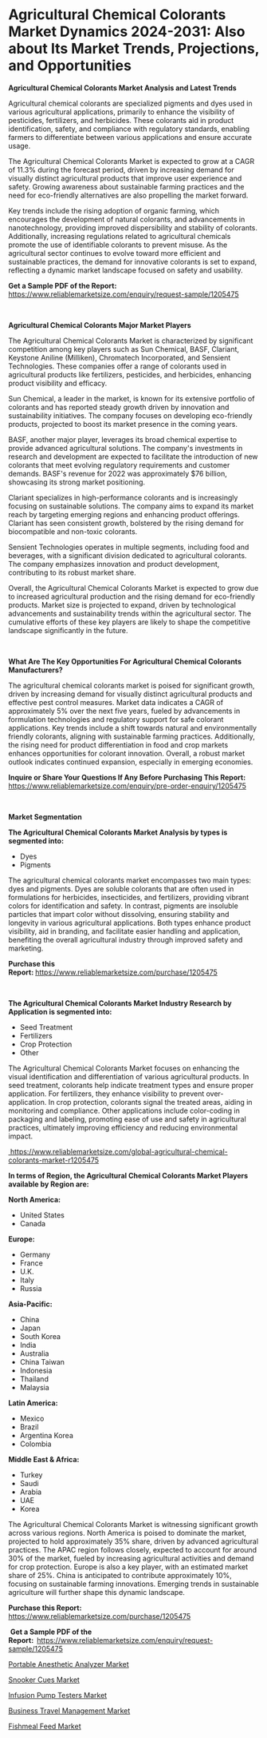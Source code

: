 <p><h1>Agricultural Chemical Colorants Market Dynamics 2024-2031: Also about Its Market Trends, Projections, and Opportunities</h1></p><p><strong>Agricultural Chemical Colorants Market Analysis and Latest Trends</strong></p>
<p><p>Agricultural chemical colorants are specialized pigments and dyes used in various agricultural applications, primarily to enhance the visibility of pesticides, fertilizers, and herbicides. These colorants aid in product identification, safety, and compliance with regulatory standards, enabling farmers to differentiate between various applications and ensure accurate usage.</p><p>The Agricultural Chemical Colorants Market is expected to grow at a CAGR of 11.3% during the forecast period, driven by increasing demand for visually distinct agricultural products that improve user experience and safety. Growing awareness about sustainable farming practices and the need for eco-friendly alternatives are also propelling the market forward. </p><p>Key trends include the rising adoption of organic farming, which encourages the development of natural colorants, and advancements in nanotechnology, providing improved dispersibility and stability of colorants. Additionally, increasing regulations related to agricultural chemicals promote the use of identifiable colorants to prevent misuse. As the agricultural sector continues to evolve toward more efficient and sustainable practices, the demand for innovative colorants is set to expand, reflecting a dynamic market landscape focused on safety and usability.</p></p>
<p><strong>Get a Sample PDF of the Report:&nbsp;</strong> <a href="https://www.reliablemarketsize.com/enquiry/request-sample/1205475?utm_campaign=1732&utm_medium=2&utm_source=Github&utm_content=ia&utm_term=16102024&utm_id=agricultural-chemical-colorants">https://www.reliablemarketsize.com/enquiry/request-sample/1205475</a></p>
<p>&nbsp;</p>
<p><strong>Agricultural Chemical Colorants Major Market Players</strong></p>
<p><p>The Agricultural Chemical Colorants Market is characterized by significant competition among key players such as Sun Chemical, BASF, Clariant, Keystone Aniline (Milliken), Chromatech Incorporated, and Sensient Technologies. These companies offer a range of colorants used in agricultural products like fertilizers, pesticides, and herbicides, enhancing product visibility and efficacy.</p><p>Sun Chemical, a leader in the market, is known for its extensive portfolio of colorants and has reported steady growth driven by innovation and sustainability initiatives. The company focuses on developing eco-friendly products, projected to boost its market presence in the coming years.</p><p>BASF, another major player, leverages its broad chemical expertise to provide advanced agricultural solutions. The company's investments in research and development are expected to facilitate the introduction of new colorants that meet evolving regulatory requirements and customer demands. BASF's revenue for 2022 was approximately $76 billion, showcasing its strong market positioning.</p><p>Clariant specializes in high-performance colorants and is increasingly focusing on sustainable solutions. The company aims to expand its market reach by targeting emerging regions and enhancing product offerings. Clariant has seen consistent growth, bolstered by the rising demand for biocompatible and non-toxic colorants.</p><p>Sensient Technologies operates in multiple segments, including food and beverages, with a significant division dedicated to agricultural colorants. The company emphasizes innovation and product development, contributing to its robust market share.</p><p>Overall, the Agricultural Chemical Colorants Market is expected to grow due to increased agricultural production and the rising demand for eco-friendly products. Market size is projected to expand, driven by technological advancements and sustainability trends within the agricultural sector. The cumulative efforts of these key players are likely to shape the competitive landscape significantly in the future.</p></p>
<p>&nbsp;</p>
<p><strong>What Are The Key Opportunities For Agricultural Chemical Colorants Manufacturers?</strong></p>
<p><p>The agricultural chemical colorants market is poised for significant growth, driven by increasing demand for visually distinct agricultural products and effective pest control measures. Market data indicates a CAGR of approximately 5% over the next five years, fueled by advancements in formulation technologies and regulatory support for safe colorant applications. Key trends include a shift towards natural and environmentally friendly colorants, aligning with sustainable farming practices. Additionally, the rising need for product differentiation in food and crop markets enhances opportunities for colorant innovation. Overall, a robust market outlook indicates continued expansion, especially in emerging economies.</p></p>
<p><strong>Inquire or Share Your Questions If Any Before Purchasing This Report:</strong> <a href="https://www.reliablemarketsize.com/enquiry/pre-order-enquiry/1205475?utm_campaign=1732&utm_medium=2&utm_source=Github&utm_content=ia&utm_term=16102024&utm_id=agricultural-chemical-colorants">https://www.reliablemarketsize.com/enquiry/pre-order-enquiry/1205475</a></p>
<p>&nbsp;</p>
<p><strong>Market Segmentation</strong></p>
<p><strong>The Agricultural Chemical Colorants Market Analysis by types is segmented into:</strong></p>
<p><ul><li>Dyes</li><li>Pigments</li></ul></p>
<p><p>The agricultural chemical colorants market encompasses two main types: dyes and pigments. Dyes are soluble colorants that are often used in formulations for herbicides, insecticides, and fertilizers, providing vibrant colors for identification and safety. In contrast, pigments are insoluble particles that impart color without dissolving, ensuring stability and longevity in various agricultural applications. Both types enhance product visibility, aid in branding, and facilitate easier handling and application, benefiting the overall agricultural industry through improved safety and marketing.</p></p>
<p><strong>Purchase this Report:&nbsp;</strong><a href="https://www.reliablemarketsize.com/purchase/1205475?utm_campaign=1732&utm_medium=2&utm_source=Github&utm_content=ia&utm_term=16102024&utm_id=agricultural-chemical-colorants">https://www.reliablemarketsize.com/purchase/1205475</a></p>
<p>&nbsp;</p>
<p><strong>The Agricultural Chemical Colorants Market Industry Research by Application is segmented into:</strong></p>
<p><ul><li>Seed Treatment</li><li>Fertilizers</li><li>Crop Protection</li><li>Other</li></ul></p>
<p><p>The Agricultural Chemical Colorants Market focuses on enhancing the visual identification and differentiation of various agricultural products. In seed treatment, colorants help indicate treatment types and ensure proper application. For fertilizers, they enhance visibility to prevent over-application. In crop protection, colorants signal the treated areas, aiding in monitoring and compliance. Other applications include color-coding in packaging and labeling, promoting ease of use and safety in agricultural practices, ultimately improving efficiency and reducing environmental impact.</p></p>
<p><a href="https://www.reliablemarketsize.com/global-agricultural-chemical-colorants-market-r1205475?utm_campaign=1732&utm_medium=2&utm_source=Github&utm_content=ia&utm_term=16102024&utm_id=agricultural-chemical-colorants">&nbsp;https://www.reliablemarketsize.com/global-agricultural-chemical-colorants-market-r1205475</a></p>
<p><strong>In terms of Region, the Agricultural Chemical Colorants Market Players available by Region are:</strong></p>
<p>
    <p> <strong> North America: </strong>
        <ul>
            <li>United States</li>
            <li>Canada</li>
        </ul>
        </p> 
    <p> <strong> Europe: </strong>
        <ul>
            <li>Germany</li>
            <li>France</li>
            <li>U.K.</li>
            <li>Italy</li>
            <li>Russia</li>
        </ul>
        </p> 
    <p> <strong> Asia-Pacific: </strong>
        <ul>
            <li>China</li>
            <li>Japan</li>
            <li>South Korea</li>
            <li>India</li>
            <li>Australia</li>
            <li>China Taiwan</li>
            <li>Indonesia</li>
            <li>Thailand</li>
            <li>Malaysia</li>
        </ul>
        </p> 
    <p> <strong> Latin America: </strong>
        <ul>
            <li>Mexico</li>
            <li>Brazil</li>
            <li>Argentina Korea</li>
            <li>Colombia</li>
        </ul>
        </p> 
    <p> <strong> Middle East & Africa: </strong>
        <ul>
            <li>Turkey</li>
            <li>Saudi</li>
            <li>Arabia</li>
            <li>UAE</li>
            <li>Korea</li>
        </ul>
    </p>
    </p>
<p><p>The Agricultural Chemical Colorants Market is witnessing significant growth across various regions. North America is poised to dominate the market, projected to hold approximately 35% share, driven by advanced agricultural practices. The APAC region follows closely, expected to account for around 30% of the market, fueled by increasing agricultural activities and demand for crop protection. Europe is also a key player, with an estimated market share of 25%. China is anticipated to contribute approximately 10%, focusing on sustainable farming innovations. Emerging trends in sustainable agriculture will further shape this dynamic landscape.</p></p>
<p><strong>Purchase this Report: </strong><a href="https://www.reliablemarketsize.com/purchase/1205475?utm_campaign=1732&utm_medium=2&utm_source=Github&utm_content=ia&utm_term=16102024&utm_id=agricultural-chemical-colorants">https://www.reliablemarketsize.com/purchase/1205475</a></p>
<p>&nbsp;<strong>Get a Sample PDF of the Report:&nbsp;&nbsp;</strong><a href="https://www.reliablemarketsize.com/enquiry/request-sample/1205475?utm_campaign=1732&utm_medium=2&utm_source=Github&utm_content=ia&utm_term=16102024&utm_id=agricultural-chemical-colorants">https://www.reliablemarketsize.com/enquiry/request-sample/1205475</a></p>
<p><strong></strong></p>
<p><p><a href="https://www.linkedin.com/pulse/portable-anesthetic-analyzer-industry-insights-report-analyzing-jfhpf?utm_campaign=1732&utm_medium=2&utm_source=Github&utm_content=ia&utm_term=16102024&utm_id=agricultural-chemical-colorants">Portable Anesthetic Analyzer Market</a></p><p><a href="https://www.linkedin.com/pulse/snooker-cues-market-research-report-forecast-growth-prospects-erbje?trk=public_post_embed_feed-article-content&utm_campaign=1732&utm_medium=2&utm_source=Github&utm_content=ia&utm_term=16102024&utm_id=agricultural-chemical-colorants">Snooker Cues Market</a></p><p><a href="https://www.linkedin.com/pulse/strategic-roadmap-global-infusion-pump-testers-market-insights-ee1qe?utm_campaign=1732&utm_medium=2&utm_source=Github&utm_content=ia&utm_term=16102024&utm_id=agricultural-chemical-colorants">Infusion Pump Testers Market</a></p><p><a href="https://www.linkedin.com/pulse/business-travel-management-market-segmentation-geographical-xc3de?trk=public_post_embed_feed-article-content&utm_campaign=1732&utm_medium=2&utm_source=Github&utm_content=ia&utm_term=16102024&utm_id=agricultural-chemical-colorants">Business Travel Management Market</a></p><p><a href="https://github.com/AshikRahman665/Market-Research-Report-List-1/blob/main/fishmeal-feed-market.md?utm_campaign=1732&utm_medium=2&utm_source=Github&utm_content=ia&utm_term=16102024&utm_id=agricultural-chemical-colorants">Fishmeal Feed Market</a></p></p>